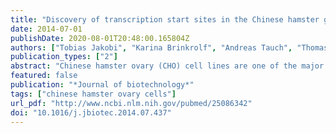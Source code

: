 ```yaml
---
title: "Discovery of transcription start sites in the Chinese hamster genome by next-generation RNA sequencing"
date: 2014-07-01
publishDate: 2020-08-01T20:48:00.165804Z
authors: ["Tobias Jakobi", "Karina Brinkrolf", "Andreas Tauch", "Thomas Noll", "Jens Stoye", "Alfred Pühler", "Alexander Goesmann"]
publication_types: ["2"]
abstract: "Chinese hamster ovary (CHO) cell lines are one of the major production tools for monoclonal antibodies, recombinant proteins, and therapeutics. Although many efforts have significantly improved the availability of sequence information for CHO cells in the last years, forthcoming draft genomes still lack the information depth known from the mouse or human genomes. Many genes annotated for CHO cells and the Chinese hamster reference genome still are in silico predictions, only insufficiently verified by biological experiments. The correct annotation of transcription start sites (TSSs) is of special interest for CHO cells, as these directly define the location of the eukaryotic core promoter. Our study aims to elucidate these largely unexplored regions, trying to shed light on promoter landscapes in the Chinese hamster genome. Based on a 5' enriched dual library RNA sequencing approach 6547 TSSs were identified, of which over 90% were assigned to known genes. These TSSs were used to perform extensive promoter studies using a novel, modular bioinformatics pipeline, incorporating analyses of important regulatory elements of the eukaryotic core promoter on per-gene level and on genomic scale."
featured: false
publication: "*Journal of biotechnology*"
tags: ["chinese hamster ovary cells"]
url_pdf: "http://www.ncbi.nlm.nih.gov/pubmed/25086342"
doi: "10.1016/j.jbiotec.2014.07.437"
---
```


